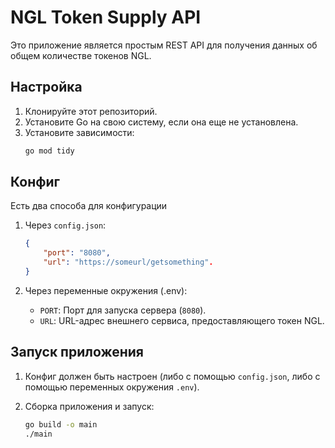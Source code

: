 # NGL Token Supply API

Это приложение является простым REST API для получения данных об общем количестве токенов NGL.

## Настройка

1. Клонируйте этот репозиторий.
2. Установите Go на свою систему, если она еще не установлена.
3. Установите зависимости:
    ```bash
    go mod tidy
    ```

## Конфиг

Есть два способа для конфигурации


1. Через `config.json`:
    ```json
    {
        "port": "8080",
        "url": "https://someurl/getsomething".
    }
    ```

2. Через переменные окружения (.env):
    - `PORT`: Порт для запуска сервера (`8080`).
    - `URL`: URL-адрес внешнего сервиса, предоставляющего токен NGL.

## Запуск приложения

1. Конфиг должен быть настроен (либо с помощью `config.json`, либо с помощью переменных окружения `.env`).
2. Cборка приложения и запуск:

   ```bash
   go build -o main
   ./main
   ```
